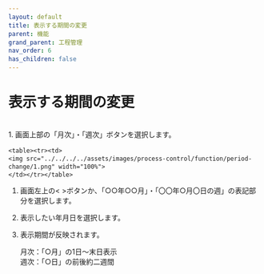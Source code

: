 ```yaml
---
layout: default
title: 表示する期間の変更
parent: 機能
grand_parent: 工程管理
nav_order: 6
has_children: false
---
```


# 表示する期間の変更

<br>
1. 画面上部の「月次」・「週次」ボタンを選択します。

    <table><tr><td>
    <img src="../../../../assets/images/process-control/function/period-change/1.png" width="100%">
    </td></tr></table>

1. 画面左上の< >ボタンか、「○○年○○月」・「〇〇年○月〇日の週」の表記部分を選択します。

1. 表示したい年月日を選択します。

1. 表示期間が反映されます。

    月次：「○月」の1日〜末日表示  
    週次：「○日」の前後約二週間